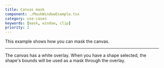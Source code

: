 ```yaml
---
title: Canvas mask
component: ./MaskWindowExample.tsx
category: use-cases
keywords: [mask, window, clip]
priority: 2
---
```


This example shows how you can mask the canvas.

---

The canvas has a white overlay. When you have a shape selected, the shape's bounds will be used as a mask through the overlay.

